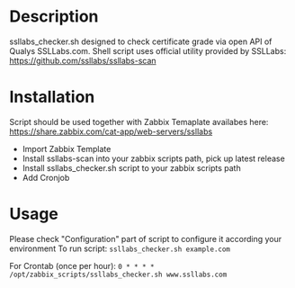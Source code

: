 # Description
ssllabs_checker.sh designed to check certificate grade via open API of Qualys SSLLabs.com. Shell script uses official utility provided by SSLLabs: https://github.com/ssllabs/ssllabs-scan
# Installation
Script should be used together with Zabbix Temaplate availabes here: https://share.zabbix.com/cat-app/web-servers/ssllabs
* Import Zabbix Template
* Install ssllabs-scan into your zabbix scripts path, pick up latest release
* Install ssllabs_checker.sh script to your zabbix scripts path
* Add Cronjob
# Usage
Please check "Configuration" part of script to configure it according your environment
To run script: `ssllabs_checker.sh example.com`

For Crontab (once per hour):
`0 * * * * /opt/zabbix_scripts/ssllabs_checker.sh www.ssllabs.com`

